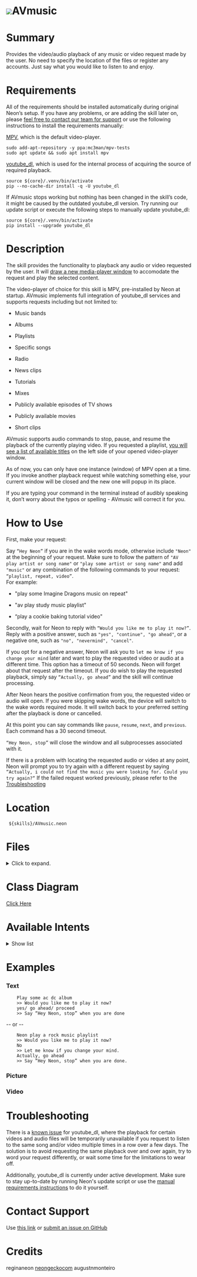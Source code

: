 
# ![](https://0000.us/klatchat/app/files/neon_images/icons/neon_paw.png)AVmusic  
  
# Summary  
  
Provides the video/audio playback of any music or video request made by the user. No need to specify the location of the files or register any accounts. Just say what you would like to listen to and enjoy.  
  
# Requirements  
All of the requirements should be installed automatically during original Neon’s setup. If you have any problems, or are adding the skill later on, please [feel free to contact our team for support](#contact-support) or use the following instructions to install the requirements manually:  
  
[MPV](https://mpv.io/), which is the default video-player.  
  

    sudo add-apt-repository -y ppa:mc3man/mpv-tests    
    sudo apt update && sudo apt install mpv  

  
    
[youtube_dl](https://ytdl-org.github.io/youtube-dl/about.html), which is used for the internal process of acquiring the source of required playback.  
  

    source ${core}/.venv/bin/activate 
    pip --no-cache-dir install -q -U youtube_dl  

  If AVmusic stops working but nothing has been changed in the skill’s code, it might be caused by the outdated youtube_dl version. Try running our update script or execute the following steps to manually update youtube_dl:  
  
    source ${core}/.venv/bin/activate 
    pip install --upgrade youtube_dl   
  
# Description  
  
The skill provides the functionality to playback any audio or video requested by the user. It will 
[draw a new media-player window](#picture) to accomodate the request and play the selected content.
  
The video-player of choice for this skill is MPV, pre-installed by Neon at startup. AVmusic implements full integration
of youtube_dl services and supports requests including but not limited to:
  
- Music bands  
      
- Albums  
  
- Playlists  
      
- Specific songs  
      
- Radio  
      
- News clips  
      
- Tutorials  
      
- Mixes  
      
- Publicly available episodes of TV shows  
      
- Publicly available movies  
      
- Short clips  
      
  
AVmusic supports audio commands to stop, pause, and resume the playback of the currently playing video. If you requested a playlist, [you will see a list of available titles](#picture) on the left side of your opened video-player window.  
  
As of now, you can only have one instance (window) of MPV open at a time. If you invoke another playback request while watching something else, your current window will be closed and the new one will popup in its place.  
  
If you are typing your command in the terminal instead of audibly speaking it, don’t worry about the typos or spelling - AVmusic will correct it for you.  
  
    
  
  
# How to Use  
  
First, make your request:  
  
Say `“Hey Neon”` if you are in the wake words mode, otherwise include `"Neon"` at the beginning of your request. Make
sure to follow the pattern of `"AV play artist or song name"` or `"play some artist or song name"` and add `"music"` or
any combination of the following commands to your request: `“playlist, repeat, video”`.  
For example:
  
- "play some Imagine Dragons music on repeat"
      
- "av play study music playlist"
      
- “play a cookie baking tutorial video" 
      
  
Secondly, wait for Neon to reply with `“Would you like me to play it now?”`. Reply with a positive answer, such as
`"yes", "continue", "go ahead"`, or a negative one, such as `"no", "nevermind", "cancel"`.
  
If you opt for a negative answer, Neon will ask you to `let me know if you change your mind` later and want to play the
requested video or audio at a different time. This option has a timeout of 50 seconds. Neon will forget about that
request after the timeout. If you do wish to play the requested playback, simply say `“Actually, go ahead”` and the
skill will continue processing.
  
After Neon hears the positive confirmation from you, the requested video or audio will open. If you were skipping wake
words, the device will switch to the wake words required mode. It will switch back to your preferred setting after the
playback is done or cancelled.
  
At this point you can say commands like `pause`, `resume`, `next`, and `previous`. Each command has a 30 second timeout.
  
  
`“Hey Neon, stop”` will close the window and all subprocesses associated with it.
  
If there is a problem with locating the requested audio or video at any point, Neon will prompt you to try again with a different request by saying `“Actually, i could not find the music you were looking for. Could you try again?“` If the failed request worked previously, please refer to the [Troubleshooting](#troubleshooting)  
  
# Location  
  

     ${skills}/AVmusic.neon

# Files
<details>
<summary>Click to expand.</summary>
<br>

    ${skills}/AVmusic.neon  
    ${skills}/AVmusic.neon/dialog  
    ${skills}/AVmusic.neon/dialog/de-de  
    ${skills}/AVmusic.neon/dialog/de-de/ChangeMind.dialog  
    ${skills}/AVmusic.neon/dialog/en-us  
    ${skills}/AVmusic.neon/dialog/de-de/TryAgain.dialog  
    ${skills}/AVmusic.neon/dialog/de-de/SayStop.dialog  
    ${skills}/AVmusic.neon/dialog/de-de/SayResume.dialog  
    ${skills}/AVmusic.neon/dialog/de-de/PlayNow.dialog  
    ${skills}/AVmusic.neon/dialog/en-us/ChangeMind.dialog  
    ${skills}/AVmusic.neon/dialog/en-us/SayResume.dialog  
    ${skills}/AVmusic.neon/dialog/en-us/SayStop.dialog  
    ${skills}/AVmusic.neon/dialog/en-us/PlayNow.dialog  
    ${skills}/AVmusic.neon/dialog/en-us/TryAgain.dialog  
    ${skills}/AVmusic.neon/test  
    ${skills}/AVmusic.neon/test/intent  
    ${skills}/AVmusic.neon/test/intent/001.Neon_AVmusic_intent.intent.json  
    ${skills}/AVmusic.neon/test/intent/002.AVmusic_intent.intent.json  
    ${skills}/AVmusic.neon/test/intent/003.not_now_intent.intent.json  
    ${skills}/AVmusic.neon/test/intent/004.playnow_intent.intent.json  
    ${skills}/AVmusic.neon/test/intent/005.pause_now_intent.intent.json  
    ${skills}/AVmusic.neon/vocab/de-de  
    ${skills}/AVmusic.neon/vocab  
    ${skills}/AVmusic.neon/vocab/de-de/AgreementKeyword.voc  
    ${skills}/AVmusic.neon/vocab/de-de/AVmusicKeyword.voc  
    ${skills}/AVmusic.neon/vocab/de-de/DeclineKeyword.voc  
    ${skills}/AVmusic.neon/vocab/en-us  
    ${skills}/AVmusic.neon/vocab/en-us/AgreementKeyword.voc  
    ${skills}/AVmusic.neon/vocab/en-us/AVmusicKeyword.voc  
    ${skills}/AVmusic.neon/vocab/en-us/DeclineKeyword.voc  
    ${skills}/AVmusic.neon/vocab/en-us/Mix.voc  
    ${skills}/AVmusic.neon/vocab/en-us/Neon.voc  
    ${skills}/AVmusic.neon/vocab/en-us/Pause.voc  
    ${skills}/AVmusic.neon/vocab/en-us/Repeat.voc  
    ${skills}/AVmusic.neon/__init__.py  
    ${skills}/AVmusic.neon/AVmusic_Class_Diagram.png  
    ${skills}/AVmusic.neon/README.md  
    ${skills}/AVmusic.neon/requirements.sh  
    ${skills}/AVmusic.neon/requirements.txt  
    ${skills}/AVmusic.neon/settings.json

</details>
  

# Class Diagram
[Click Here](https://0000.us/klatchat/app/files/neon_images/class_diagrams/AVmusic.png)
  

# Available Intents
<details>
<summary>Show list</summary>
<br>


### AgreementKeyword.voc

    yes  
    sure  
    proceed  
    continue  
    begin  
    start  
    go ahead  
    lets do it  
    do it  
    of course  
    actually do  
    changed my mind

  

### AVmusicKeyword.voc

    play(| some| this music)  
    play  
    find(| this) (song|me some|music|video|music video)  
    find (song|me some|music|video|music video)  
    search for this (band|song)  
    music  
    music video  
    i want to (hear|listen to)

### DeclineKeyword.voc

    no  
    don't  
    not  
    do not  
    stop  
    break  
    leave  
    quit  
    end  
    not now  
    that's enough  
    enough

### Mix.voc

    playlist  
    mix  
    album

### Neon.voc

    neon  
    leon  
    nyan  
    av  
    a v  
    av music  
    a v music

### Playback.voc

    pause
    pause now
    resume
    proceed
    continue
    next
    previous
    skip
    back
    last
    forward

### Repeat.voc

    on repeat  
    repeat  
    on loop  
    repeat  
    forever

</details>


# Examples

### Text

	    Play some ac dc album    
	    >> Would you like me to play it now?    
        yes/ go ahead/ proceed    
        >> Say “Hey Neon, stop” when you are done

  
  
    
--   or --  
      
  

        Neon play a rock music playlist    
        >> Would you like me to play it now?    
        No    
        >> Let me know if you change your mind.    
        Actually, go ahead    
        >> Say “Hey Neon, stop” when you are done.

### Picture

### Video

# Troubleshooting
There is a [known issue](https://github.com/ytdl-org/youtube-dl/issues/154) for youtube_dl, where the playback for certain videos and audio files will be temporarily unavailable if you request to listen to the same song and/or video multiple times in a row over a few days. The solution is to avoid requesting the same playback over and over again, try to word your request differently, or wait some time for the limitations to wear off.

Additionally, youtube_dl is currently under active development. Make sure to stay up-to-date by running Neon's update script or use the [manual requirements instructions](#requirements) to do it yourself.

# Contact Support
Use [this link](https://neongecko.com/ContactUs) or
[submit an issue on GitHub](https://help.github.com/en/articles/creating-an-issue)

# Credits
reginaneon [neongeckocom](https://neongecko.com/) augustnmonteiro
